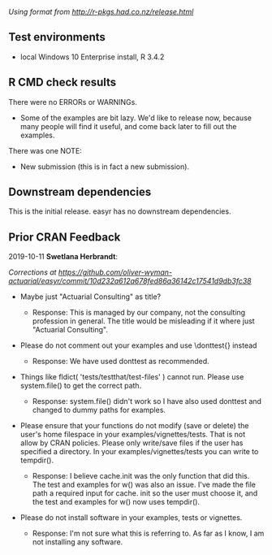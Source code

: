 *Using format from http://r-pkgs.had.co.nz/release.html*

## Test environments

* local Windows 10 Enterprise install, R 3.4.2

## R CMD check results

There were no ERRORs or WARNINGs.

* Some of the examples are bit lazy. We'd like to release now, because many people will find it useful, and come back later to fill out the examples.

There was one NOTE:

* New submission (this is in fact a new submission).

## Downstream dependencies

This is the initial release. easyr has no downstream dependencies.

## Prior CRAN Feedback

2019-10-11 **Swetlana Herbrandt**:

*Corrections at https://github.com/oliver-wyman-actuarial/easyr/commit/10d232a612a678fed86a36142c17541d9db3fc38*

* Maybe just "Actuarial Consulting" as title? 
  * Response: This is managed by our company, not the consulting profession in general. The title would be misleading if it where just "Actuarial Consulting".

* Please do not comment out your examples and use \donttest{} instead
  * Response: We have used donttest as recommended.

* Things like fldict( 'tests/testthat/test-files' ) cannot run. Please use system.file() to get the correct path.
  * Response: system.file() didn't work so I have also used donttest and changed to dummy paths for examples.

* Please ensure that your functions do not modify (save or delete) the user's home filespace in your examples/vignettes/tests. That is not allow by CRAN policies. Please only write/save files if the user has specified a directory. In your examples/vignettes/tests you can write to tempdir().
  * Response: I believe cache.init was the only function that did this. The test and examples for w() was also an issue. I've made the file path a required input for cache. init so the user must choose it, and the test and examples for w() now uses tempdir().

* Please do not install software in your examples, tests or vignettes.
  * Response: I'm not sure what this is referring to. As far as I know, I am not installing any software.
